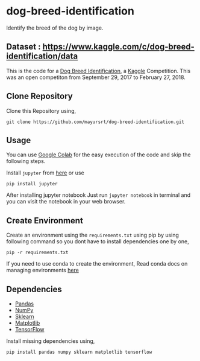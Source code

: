# dog-breed-identification
Identify the breed of the dog by image.

## Dataset : https://www.kaggle.com/c/dog-breed-identification/data

This is the code for a [Dog Breed Identification](https://www.kaggle.com/c/dog-breed-identification/overview), a [Kaggle](https://www.kaggle.com/) Competition. This was an open competiton from September 29, 2017 to February 27, 2018.


## Clone Repository
Clone this Repository using,

	git clone https://github.com/mayursrt/dog-breed-identification.git

## Usage
You can use [Google Colab](https://colab.research.google.com/notebooks/intro.ipynb) for the easy execution of the code and skip the following steps.

Install `jupyter` from [here](http://jupyter.readthedocs.io/en/latest/install.html) or use

	pip install jupyter

After installing jupyter notebook Just run `jupyter notebook` in terminal and you can visit the notebook in your web browser.


## Create Environment

Create an environment using the `requirements.txt` using pip by using following command so you dont have to install dependencies one by one,


	pip -r requirements.txt

If you need to use conda to create the environment,
Read conda docs on managing environments [here](https://docs.conda.io/projects/conda/en/latest/user-guide/tasks/manage-environments.html)


## Dependencies

* [Pandas](https://pandas.pydata.org/docs/)
* [NumPy](https://numpy.org/devdocs/user/index.html)
* [Sklearn](https://scikit-learn.org/stable/)
* [Matplotlib](https://matplotlib.org/3.3.3/contents.html)
* [TensorFlow](https://www.tensorflow.org/guide)

Install missing dependencies using,

	pip install pandas numpy sklearn matplotlib tensorflow


